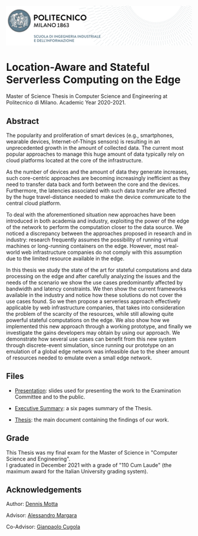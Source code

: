![politecnico-background](./politecnico-background.png)

# Location-Aware and Stateful Serverless Computing on the Edge

Master of Science Thesis in Computer Science and Engineering at Politecnico di Milano. Academic Year 2020-2021.

## Abstract

The popularity and proliferation of smart devices (e.g., smartphones, wearable devices, Internet-of-Things sensors) is resulting in an unprecedented growth in the amount of collected data. The current most popular approaches to manage this huge amount of data typically rely on cloud platforms located at the core of the infrastructure.

As the number of devices and the amount of data they generate increases, such core-centric approaches are becoming increasingly inefficient as they need to transfer data back and forth between the core and the devices. Furthermore, the latencies associated with such data transfer are affected by the huge travel-distance needed to make the device communicate to the central cloud platform.

To deal with the aforementioned situation new approaches have been introduced in both academia and industry, exploiting the power of the edge of the network to perform the computation closer to the data source. We noticed a discrepancy between the approaches proposed in research and in industry: research frequently assumes the possibility of running virtual machines or long-running containers on the edge. However, most real-world web infrastructure companies do not comply with this assumption due to the limited resource available in the edge.

In this thesis we study the state of the art for stateful computations and data processing on the edge and after carefully analyzing the issues and the needs of the scenario we show the use cases predominantly affected by bandwidth and latency constraints. We then show the current frameworks available in the industry and notice how these solutions do not cover the use cases found. So we then propose a serverless approach effectively applicable by web infrastructure companies, that takes into consideration the problem of the scarcity of the resources, while still allowing quite powerful stateful computations on the edge. We also show how we implemented this new approach through a working prototype, and finally we investigate the gains developers may obtain by using our approach. We demonstrate how several use cases can benefit from this new system through discrete-event simulation, since running our prototype on an emulation of a global edge network was infeasible due to the sheer amount of resources needed to emulate even a small edge network.


## Files

* [Presentation](https://github.com/Desno365/location-aware-edge-api/releases/download/presentation-final/Thesis-Presentation.pptx): slides used for presenting the work to the Examination Committee and to the public.

* [Executive Summary](https://github.com/Desno365/location-aware-edge-api/releases/download/thesis-v1.0/Executive_Summary.pdf): a six pages summary of the Thesis.

* [Thesis](https://github.com/Desno365/location-aware-edge-api/releases/download/thesis-v1.0/Thesis.pdf): the main document containing the findings of our work.


## Grade

This Thesis was my final exam for the Master of Science in "Computer Science and Engineering".<br>
I graduated in December 2021 with a grade of "110 Cum Laude" (the maximum award for the Italian University grading system).


## Acknowledgements

Author: [Dennis Motta](https://github.com/Desno365)

Advisor: [Alessandro Margara](https://margara.faculty.polimi.it/)

Co-Advisor: [Gianpaolo Cugola](https://cugola.faculty.polimi.it/)
